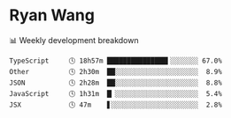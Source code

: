 # Ryan Wang

 <!-- waka-box start -->
📊 Weekly development breakdown
```text
TypeScript     🕓 18h57m ███████████████▍░░░░░░░ 67.0%
Other          🕓 2h30m  ██░░░░░░░░░░░░░░░░░░░░░  8.9%
JSON           🕓 2h28m  ██░░░░░░░░░░░░░░░░░░░░░  8.8%
JavaScript     🕓 1h31m  █▏░░░░░░░░░░░░░░░░░░░░░  5.4%
JSX            🕓 47m    ▋░░░░░░░░░░░░░░░░░░░░░░  2.8%
```
<!-- Powered by https://github.com/YouEclipse/waka-box-go . -->
<!-- waka-box end -->